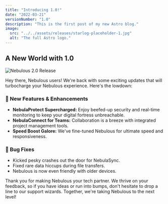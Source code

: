 ```yaml
---
title: "Introducing 1.0!"
date: "2022-03-21"
versionNumber: "1.0"
description: "This is the first post of my new Astro blog."
image:
  src: "../../assets/releases/starlog-placeholder-1.jpg"
  alt: "The full Astro logo."
---
```


## A New World with 1.0

![Nebulous 2.0 Release](../../assets/releases/starlog-placeholder-1.jpg)

Hey there, Nebulous users! We're back with some exciting updates that will turbocharge your Nebulous experience. Here's the lowdown:

### 🍿 New Features & Enhancements

- **NebulaProtect Supercharged:** Enjoy beefed-up security and real-time monitoring to keep your digital fortress unbreachable.
- **NebulaConnect for Teams:** Collaboration is a breeze with integrated project management tools.
- **Speed Boost Galore:** We've fine-tuned Nebulous for ultimate speed and responsiveness.

### 🐞 Bug Fixes

- Kicked pesky crashes out the door for NebulaSync.
- Fixed rare data hiccups during file transfers.
- Nebulous is now even friendly with older devices.

Thank you for making Nebulous your tech partner. We thrive on your feedback, so if you have ideas or run into bumps, don't hesitate to drop a line to our support wizards. Together, we're taking Nebulous to the next level!
